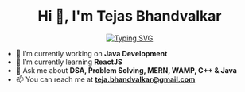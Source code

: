 <h1 align="center">Hi 👋, I'm Tejas Bhandvalkar</h1>
<p align="center">
  <a href="https://git.io/typing-svg"><img src="https://readme-typing-svg.herokuapp.com?font=Fira+Code&size=18&duration=3000&pause=500&center=true&vCenter=true&width=445&lines=Java+Full+Stack+Developer;Web+Development+|+MERN+|+WAMP;Data+Structures+%26+Algorithms+%7C+C+%7C+C%2B%2B" alt="Typing SVG" /></a>
</p>

- 🔭 I’m currently working on **Java Development**
- 🌱 I’m currently learning **ReactJS**
- 💬 Ask me about **DSA, Problem Solving, MERN, WAMP, C++ & Java**
- 📫 You can reach me at **teja.bhandvalkar@gmail.com**
